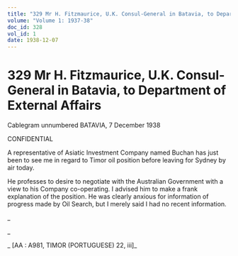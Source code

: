 ```yaml
---
title: "329 Mr H. Fitzmaurice, U.K. Consul-General in Batavia, to Department of External Affairs"
volume: "Volume 1: 1937-38"
doc_id: 328
vol_id: 1
date: 1938-12-07
---
```


# 329 Mr H. Fitzmaurice, U.K. Consul-General in Batavia, to Department of External Affairs

Cablegram unnumbered BATAVIA, 7 December 1938

CONFIDENTIAL

A representative of Asiatic Investment Company named Buchan has just been to see me in regard to Timor oil position before leaving for Sydney by air today.

He professes to desire to negotiate with the Australian Government with a view to his Company co-operating. I advised him to make a frank explanation of the position. He was clearly anxious for information of progress made by Oil Search, but I merely said I had no recent information.

_

_

_ [AA : A981, TIMOR (PORTUGUESE) 22, iii]_
